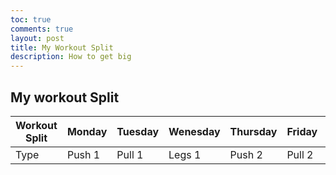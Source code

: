 ```yaml
---
toc: true
comments: true
layout: post
title: My Workout Split
description: How to get big
---
```

## My workout Split



| **Workout Split** |       Monday      |      Tuesday      |     Wenesday      |     Thursday      |      Friday       |     Saturday      |      Sunday       |
|    -----------    |    -----------    |    -----------    |    -----------    |    -----------    |    -----------    |    -----------    |    -----------    |
|        Type       |       Push 1      |      Pull 1       |       Legs 1      |      Push 2       |      Pull 2       |      Legs 2       |       Rest        |